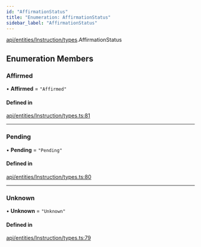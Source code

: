 ```yaml
---
id: "AffirmationStatus"
title: "Enumeration: AffirmationStatus"
sidebar_label: "AffirmationStatus"
---
```


[api/entities/Instruction/types](../../../../../../modules/API/Entities/Instruction/Types/Types.md).AffirmationStatus

## Enumeration Members

### Affirmed

• **Affirmed** = ``"Affirmed"``

#### Defined in

[api/entities/Instruction/types.ts:81](https://github.com/PolymeshAssociation/polymesh-sdk/blob/88db4a911/src/api/entities/Instruction/types.ts#L81)

___

### Pending

• **Pending** = ``"Pending"``

#### Defined in

[api/entities/Instruction/types.ts:80](https://github.com/PolymeshAssociation/polymesh-sdk/blob/88db4a911/src/api/entities/Instruction/types.ts#L80)

___

### Unknown

• **Unknown** = ``"Unknown"``

#### Defined in

[api/entities/Instruction/types.ts:79](https://github.com/PolymeshAssociation/polymesh-sdk/blob/88db4a911/src/api/entities/Instruction/types.ts#L79)
